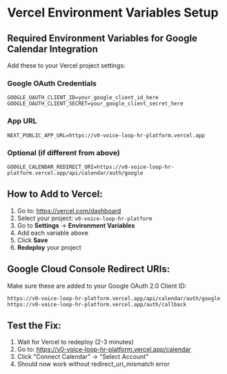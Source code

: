 # Vercel Environment Variables Setup

## Required Environment Variables for Google Calendar Integration

Add these to your Vercel project settings:

### Google OAuth Credentials
```
GOOGLE_OAUTH_CLIENT_ID=your_google_client_id_here
GOOGLE_OAUTH_CLIENT_SECRET=your_google_client_secret_here
```

### App URL
```
NEXT_PUBLIC_APP_URL=https://v0-voice-loop-hr-platform.vercel.app
```

### Optional (if different from above)
```
GOOGLE_CALENDAR_REDIRECT_URI=https://v0-voice-loop-hr-platform.vercel.app/api/calendar/auth/google
```

## How to Add to Vercel:

1. Go to: https://vercel.com/dashboard
2. Select your project: `v0-voice-loop-hr-platform`
3. Go to **Settings** → **Environment Variables**
4. Add each variable above
5. Click **Save**
6. **Redeploy** your project

## Google Cloud Console Redirect URIs:

Make sure these are added to your Google OAuth 2.0 Client ID:

```
https://v0-voice-loop-hr-platform.vercel.app/api/calendar/auth/google
https://v0-voice-loop-hr-platform.vercel.app/auth/callback
```

## Test the Fix:

1. Wait for Vercel to redeploy (2-3 minutes)
2. Go to: https://v0-voice-loop-hr-platform.vercel.app/calendar
3. Click "Connect Calendar" → "Select Account"
4. Should now work without redirect_uri_mismatch error
